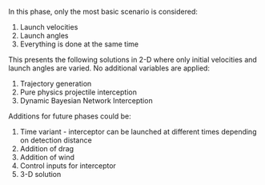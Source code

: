 In this phase, only the most basic scenario is considered:
1) Launch velocities
2) Launch angles
3) Everything is done at the same time


This presents the following solutions in 2-D where only initial velocities and launch angles are varied. No additional variables are applied:
1) Trajectory generation
2) Pure physics projectile interception
3) Dynamic Bayesian Network Interception 


Additions for future phases could be:
1) Time variant - interceptor can be launched at different times depending on detection distance
2) Addition of drag
3) Addition of wind 
4) Control inputs for interceptor
5) 3-D solution
